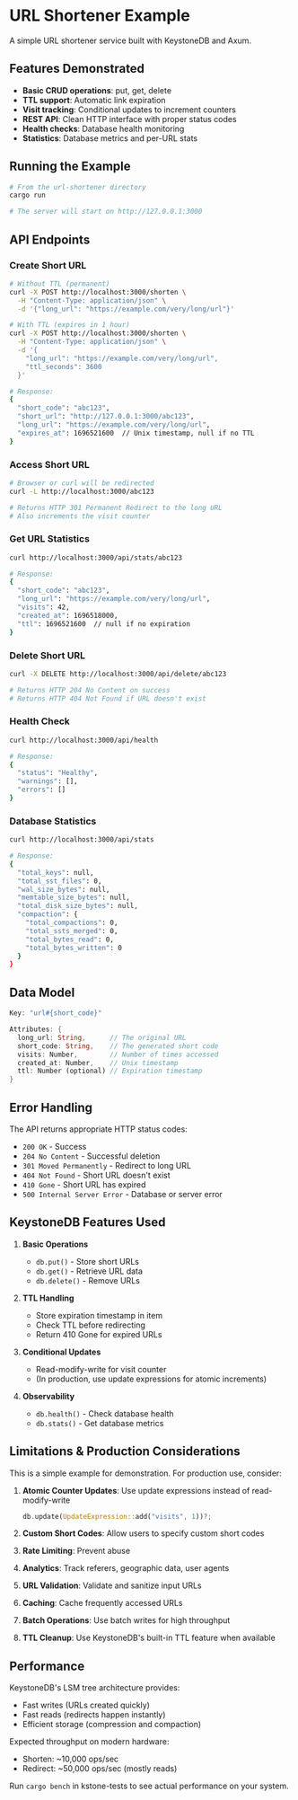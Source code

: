 # URL Shortener Example

A simple URL shortener service built with KeystoneDB and Axum.

## Features Demonstrated

- **Basic CRUD operations**: put, get, delete
- **TTL support**: Automatic link expiration
- **Visit tracking**: Conditional updates to increment counters
- **REST API**: Clean HTTP interface with proper status codes
- **Health checks**: Database health monitoring
- **Statistics**: Database metrics and per-URL stats

## Running the Example

```bash
# From the url-shortener directory
cargo run

# The server will start on http://127.0.0.1:3000
```

## API Endpoints

### Create Short URL

```bash
# Without TTL (permanent)
curl -X POST http://localhost:3000/shorten \
  -H "Content-Type: application/json" \
  -d '{"long_url": "https://example.com/very/long/url"}'

# With TTL (expires in 1 hour)
curl -X POST http://localhost:3000/shorten \
  -H "Content-Type: application/json" \
  -d '{
    "long_url": "https://example.com/very/long/url",
    "ttl_seconds": 3600
  }'

# Response:
{
  "short_code": "abc123",
  "short_url": "http://127.0.0.1:3000/abc123",
  "long_url": "https://example.com/very/long/url",
  "expires_at": 1696521600  // Unix timestamp, null if no TTL
}
```

### Access Short URL

```bash
# Browser or curl will be redirected
curl -L http://localhost:3000/abc123

# Returns HTTP 301 Permanent Redirect to the long URL
# Also increments the visit counter
```

### Get URL Statistics

```bash
curl http://localhost:3000/api/stats/abc123

# Response:
{
  "short_code": "abc123",
  "long_url": "https://example.com/very/long/url",
  "visits": 42,
  "created_at": 1696518000,
  "ttl": 1696521600  // null if no expiration
}
```

### Delete Short URL

```bash
curl -X DELETE http://localhost:3000/api/delete/abc123

# Returns HTTP 204 No Content on success
# Returns HTTP 404 Not Found if URL doesn't exist
```

### Health Check

```bash
curl http://localhost:3000/api/health

# Response:
{
  "status": "Healthy",
  "warnings": [],
  "errors": []
}
```

### Database Statistics

```bash
curl http://localhost:3000/api/stats

# Response:
{
  "total_keys": null,
  "total_sst_files": 0,
  "wal_size_bytes": null,
  "memtable_size_bytes": null,
  "total_disk_size_bytes": null,
  "compaction": {
    "total_compactions": 0,
    "total_ssts_merged": 0,
    "total_bytes_read": 0,
    "total_bytes_written": 0
  }
}
```

## Data Model

```rust
Key: "url#{short_code}"

Attributes: {
  long_url: String,      // The original URL
  short_code: String,    // The generated short code
  visits: Number,        // Number of times accessed
  created_at: Number,    // Unix timestamp
  ttl: Number (optional) // Expiration timestamp
}
```

## Error Handling

The API returns appropriate HTTP status codes:

- `200 OK` - Success
- `204 No Content` - Successful deletion
- `301 Moved Permanently` - Redirect to long URL
- `404 Not Found` - Short URL doesn't exist
- `410 Gone` - Short URL has expired
- `500 Internal Server Error` - Database or server error

## KeystoneDB Features Used

1. **Basic Operations**
   - `db.put()` - Store short URLs
   - `db.get()` - Retrieve URL data
   - `db.delete()` - Remove URLs

2. **TTL Handling**
   - Store expiration timestamp in item
   - Check TTL before redirecting
   - Return 410 Gone for expired URLs

3. **Conditional Updates**
   - Read-modify-write for visit counter
   - (In production, use update expressions for atomic increments)

4. **Observability**
   - `db.health()` - Check database health
   - `db.stats()` - Get database metrics

## Limitations & Production Considerations

This is a simple example for demonstration. For production use, consider:

1. **Atomic Counter Updates**: Use update expressions instead of read-modify-write
   ```rust
   db.update(UpdateExpression::add("visits", 1))?;
   ```

2. **Custom Short Codes**: Allow users to specify custom short codes
3. **Rate Limiting**: Prevent abuse
4. **Analytics**: Track referers, geographic data, user agents
5. **URL Validation**: Validate and sanitize input URLs
6. **Caching**: Cache frequently accessed URLs
7. **Batch Operations**: Use batch writes for high throughput
8. **TTL Cleanup**: Use KeystoneDB's built-in TTL feature when available

## Performance

KeystoneDB's LSM tree architecture provides:
- Fast writes (URLs created quickly)
- Fast reads (redirects happen instantly)
- Efficient storage (compression and compaction)

Expected throughput on modern hardware:
- Shorten: ~10,000 ops/sec
- Redirect: ~50,000 ops/sec (mostly reads)

Run `cargo bench` in kstone-tests to see actual performance on your system.
